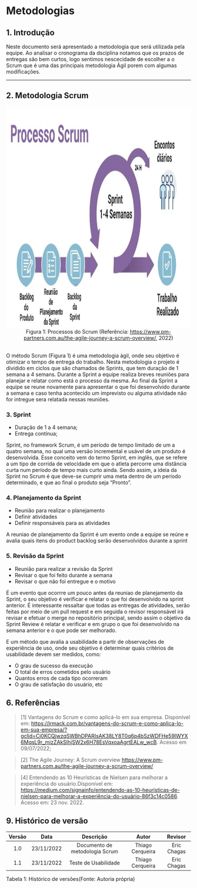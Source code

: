 # Metodologias

## 1. Introdução

<p>Neste documento será apresentado a metodologia que será utilizada pela equipe. Ao analisar o cronograma da dsciplina notamos que os prazos de entregas são bem curtos, logo sentimos nescecidade de escolher a o Scrum que é uma das principais metodologia Ágil porem com algumas modificações.  </p>

---

## 2. Metodologia Scrum

<div align="center">
<img src="https://raw.githubusercontent.com/Interacao-Humano-Computador/2022.2-UnbIdiomas/main/docs/assets/img/processoScrum.png" width="1000" height="600"/>
<figcaption align="center">Figura 1: Processos do Scrum (Referência: <a href="https://www.pm-partners.com.au/the-agile-journey-a-scrum-overview/" target="_blanck">https://www.pm-partners.com.au/the-agile-journey-a-scrum-overview/</a>, 2022)</figcaption>
</div>
<br/>

<p>O método Scrum (Figura 1) é uma metodologia ágil, onde seu objetivo é otimizar o tempo de entrega do trabalho. Nesta metodologia o projeto é dividido em ciclos  que são chamados de Sprints, que tem duração de 1 semana a 4 semans. Durante a Sprint a equipe realiza breves reuniões para planejar e relatar como está o processo da mesma. Ao final da Sprint a equipe se reune novamente para apresentar o que foi desenvolvido durante a semana e caso tenha acontecido um imprevisto ou alguma atividade não for intregue sera relatada nessas reuniões.</p>

### 3. Sprint

- Duração de 1 a 4 semana;
- Entrega contínua;

Sprint, no framework Scrum, é um período de tempo limitado de um a quatro semana, no qual uma versão incremental e usável de um produto é desenvolvida.
Esse conceito vem do termo Sprint, em inglês, que se refere a um tipo de corrida de velocidade em que o atleta percorre uma distância curta num período de tempo mais curto ainda. Sendo assim, a ideia da Sprint no Scrum é que deve-se cumprir uma meta dentro de um período determinado, e que ao final o produto seja “Pronto”.

### 4. Planejamento da Sprint

- Reunião para realizar o planejamento
- Definir atividades
- Definir responsáveis para as atividades

A reuniao de planejamento da Sprint é um evento onde a equipe se reúne e avalia quais itens do product backlog serão desenvolvidos durante a sprint


### 5. Revisão da Sprint

- Reunião para realizar a revisão da Sprint
- Revisar o que foi feito durante a semana
- Revisar o que não foi entregue e o motivo

É um evento que ocorrre um pouco antes da reuniao de planejamento da Sprint, o seu objetivo é verificar e relatar o que foi desenvolvido na sprint anterior. É interessante ressaltar que todas as entregas de atividades, serão feitas por meio de um pull request e em seguida o revisor responsável irá revisar e efetuar o merge no repositório principal, sendo assim o objetivo da Sprint Review é relatar e verificar e em grupo o que foi desenvolvido na semana anterior e o que pode ser melhorado.

<p>E um método que avalia a usabilidade a partir de observações de experiência de uso, onde seu objetivo é determinar quais critérios de usabilidade devem ser medidos, como:</p>

- O grau de sucesso da execução
- O total de erros cometidos pelo usuário
- Quantos erros de cada tipo ocorreram
- O grau de satisfação do usuário, etc


## 6. Referências

>[1] Vantagens do Scrum e como aplicá-lo em sua empresa. Disponível em: https://jrmack.com.br/vantagens-do-scrum-e-como-aplica-lo-em-sua-empresa/?gclid=Cj0KCQjwzqSWBhDPARIsAK38LY8T0q6p4bSzWDFHe59IWYX6MqsL9r_mizZAkSlhjSW2x6H78EsVqxoaAgrtEALw_wcB. Acesso em 09/07/2022;

>[2] The Agile Journey: A Scrum overview https://www.pm-partners.com.au/the-agile-journey-a-scrum-overview/

>[4] Entendendo as 10 Heurísticas de Nielsen para melhorar a experiência do usuário.Disponível em: <https://medium.com/signainfo/entendendo-as-10-heurísticas-de-nielsen-para-melhorar-a-experiência-do-usuário-86f3c14c0586>. Acesso em: 23 nov. 2022.

## 9. Histórico de versão

| Versão |    Data    |            Descrição             |      Autor       |   Revisor   |
| :----: | :--------: | :------------------------------: | :--------------: | :---------: |
|  1.0   | 23/11/2022 |  Documento de metodologia Scrum  | Thiago Cerqueira | Eric Chagas |
|  1.1   | 23/11/2022 |       Teste de Usabilidade       | Thiago Cerqueira | Eric Chagas |



<div align="center">
<figcaption align="left">Tabela 1: Histórico de versões(Fonte: Autoria própria)</figcaption>
</div>
<br/>
